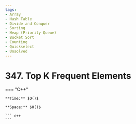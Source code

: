 ```yaml
---
tags:
- Array
- Hash Table
- Divide and Conquer
- Sorting
- Heap (Priority Queue)
- Bucket Sort
- Counting
- Quickselect
- Unsolved
---
```



# 347. Top K Frequent Elements

=== "C++"

    **Time:** $O()$

    **Space:** $O()$

    ``` c++
    ```